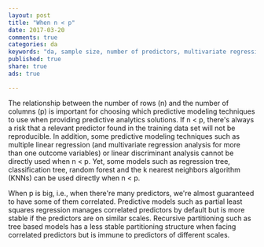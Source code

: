 ```yaml
---
layout: post
title: "When n < p"
date: 2017-03-20
comments: true
categories: da
keywords: "da, sample size, number of predictors, multivariate regression analysis, multiple linear regression, linear discriminant analysis, partial least squares regression, recursive partitioning, regression tree, classification tree, K-nearest neighbors, KNNs, k nearest neighbors algorithm, predictive modeling, predictive analysis, predictive analytics solutions"
published: true
share: true
ads: true

---
```


The relationship between the number of rows (n) and the number of columns (p) is important for choosing which predictive modeling techniques to use when providing predictive analytics solutions. If n < p, there's always a risk that a relevant predictor found in the training data set will not be reproducible. In addition, some predictive modeling techniques such as multiple linear regression (and multivariate regression analysis for more than one outcome variables) or linear discriminant analysis cannot be directly used when n < p. Yet, some models such as regression tree, classification tree, random forest and the k nearest neighbors algorithm (KNNs) can be used directly when n < p.

When p is big, i.e., when there're many predictors, we're almost guaranteed to have some of them correlated. Predictive models such as partial least squares regression manages correlated predictors by default but is more stable if the predictors are on similar scales. Recursive partitioning such as tree based models has a less stable partitioning structure when facing correlated predictors but is immune to predictors of different scales. 